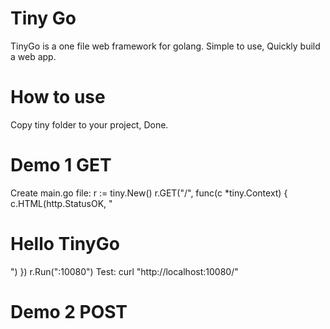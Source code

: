 # Tiny Go
TinyGo is a one file web framework for golang.
Simple to use, Quickly build a web app.

# How to use
Copy tiny folder to your project, Done.

# Demo 1 GET
Create main.go file:
    r := tiny.New()
    r.GET("/", func(c *tiny.Context) {
        c.HTML(http.StatusOK, "<h1>Hello TinyGo</h1>")
    })
    r.Run(":10080")
Test: 
curl "http://localhost:10080/"

# Demo 2 POST
